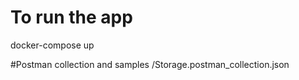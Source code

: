 # To run the app

docker-compose up

#Postman collection and samples 
 /Storage.postman_collection.json
